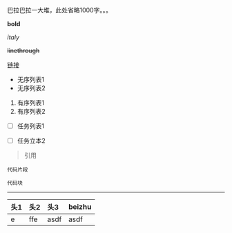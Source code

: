 巴拉巴拉一大堆，此处省略1000字。。。



**bold**

_italy_



~~linethrough~~



[链接](http://www.baidu.com)



* 无序列表1
* 无序列表2



1. 有序列表1
2. 有序列表2



* [ ] 任务列表1
* [ ] 任务立本2



> 引用



`代码片段`

```
代码块
```



---



| 头1 | 头2 | 头3 | beizhu |
| :--- | :--- | :--- | :--- |
| e | ffe | asdf | asdf |



